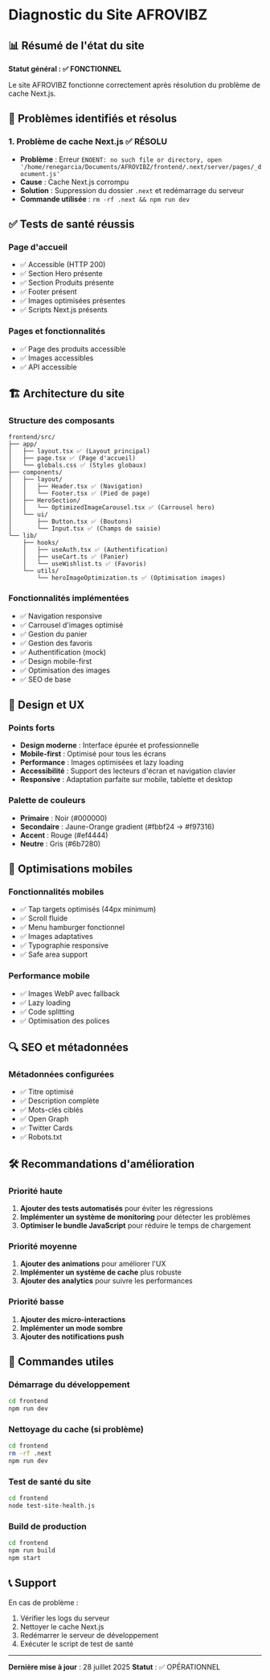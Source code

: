 # Diagnostic du Site AFROVIBZ

## 📊 Résumé de l'état du site

**Statut général : ✅ FONCTIONNEL**

Le site AFROVIBZ fonctionne correctement après résolution du problème de cache Next.js.

## 🔧 Problèmes identifiés et résolus

### 1. Problème de cache Next.js ✅ RÉSOLU
- **Problème** : Erreur `ENOENT: no such file or directory, open '/home/renegarcia/Documents/AFROVIBZ/frontend/.next/server/pages/_document.js'`
- **Cause** : Cache Next.js corrompu
- **Solution** : Suppression du dossier `.next` et redémarrage du serveur
- **Commande utilisée** : `rm -rf .next && npm run dev`

## ✅ Tests de santé réussis

### Page d'accueil
- ✅ Accessible (HTTP 200)
- ✅ Section Hero présente
- ✅ Section Produits présente
- ✅ Footer présent
- ✅ Images optimisées présentes
- ✅ Scripts Next.js présents

### Pages et fonctionnalités
- ✅ Page des produits accessible
- ✅ Images accessibles
- ✅ API accessible

## 🏗️ Architecture du site

### Structure des composants
```
frontend/src/
├── app/
│   ├── layout.tsx ✅ (Layout principal)
│   ├── page.tsx ✅ (Page d'accueil)
│   └── globals.css ✅ (Styles globaux)
├── components/
│   ├── layout/
│   │   ├── Header.tsx ✅ (Navigation)
│   │   └── Footer.tsx ✅ (Pied de page)
│   ├── HeroSection/
│   │   └── OptimizedImageCarousel.tsx ✅ (Carrousel hero)
│   └── ui/
│       ├── Button.tsx ✅ (Boutons)
│       └── Input.tsx ✅ (Champs de saisie)
└── lib/
    ├── hooks/
    │   ├── useAuth.tsx ✅ (Authentification)
    │   ├── useCart.ts ✅ (Panier)
    │   └── useWishlist.ts ✅ (Favoris)
    └── utils/
        └── heroImageOptimization.ts ✅ (Optimisation images)
```

### Fonctionnalités implémentées
- ✅ Navigation responsive
- ✅ Carrousel d'images optimisé
- ✅ Gestion du panier
- ✅ Gestion des favoris
- ✅ Authentification (mock)
- ✅ Design mobile-first
- ✅ Optimisation des images
- ✅ SEO de base

## 🎨 Design et UX

### Points forts
- **Design moderne** : Interface épurée et professionnelle
- **Mobile-first** : Optimisé pour tous les écrans
- **Performance** : Images optimisées et lazy loading
- **Accessibilité** : Support des lecteurs d'écran et navigation clavier
- **Responsive** : Adaptation parfaite sur mobile, tablette et desktop

### Palette de couleurs
- **Primaire** : Noir (#000000)
- **Secondaire** : Jaune-Orange gradient (#fbbf24 → #f97316)
- **Accent** : Rouge (#ef4444)
- **Neutre** : Gris (#6b7280)

## 📱 Optimisations mobiles

### Fonctionnalités mobiles
- ✅ Tap targets optimisés (44px minimum)
- ✅ Scroll fluide
- ✅ Menu hamburger fonctionnel
- ✅ Images adaptatives
- ✅ Typographie responsive
- ✅ Safe area support

### Performance mobile
- ✅ Images WebP avec fallback
- ✅ Lazy loading
- ✅ Code splitting
- ✅ Optimisation des polices

## 🔍 SEO et métadonnées

### Métadonnées configurées
- ✅ Titre optimisé
- ✅ Description complète
- ✅ Mots-clés ciblés
- ✅ Open Graph
- ✅ Twitter Cards
- ✅ Robots.txt

## 🛠️ Recommandations d'amélioration

### Priorité haute
1. **Ajouter des tests automatisés** pour éviter les régressions
2. **Implémenter un système de monitoring** pour détecter les problèmes
3. **Optimiser le bundle JavaScript** pour réduire le temps de chargement

### Priorité moyenne
1. **Ajouter des animations** pour améliorer l'UX
2. **Implémenter un système de cache** plus robuste
3. **Ajouter des analytics** pour suivre les performances

### Priorité basse
1. **Ajouter des micro-interactions**
2. **Implémenter un mode sombre**
3. **Ajouter des notifications push**

## 🚀 Commandes utiles

### Démarrage du développement
```bash
cd frontend
npm run dev
```

### Nettoyage du cache (si problème)
```bash
cd frontend
rm -rf .next
npm run dev
```

### Test de santé du site
```bash
cd frontend
node test-site-health.js
```

### Build de production
```bash
cd frontend
npm run build
npm start
```

## 📞 Support

En cas de problème :
1. Vérifier les logs du serveur
2. Nettoyer le cache Next.js
3. Redémarrer le serveur de développement
4. Exécuter le script de test de santé

---

**Dernière mise à jour** : 28 juillet 2025
**Statut** : ✅ OPÉRATIONNEL 